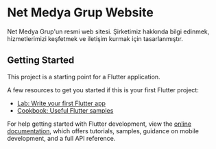# Net Medya Grup Website

Net Medya Grup'un resmi web sitesi. Şirketimiz hakkında bilgi edinmek, hizmetlerimizi keşfetmek ve iletişim kurmak için tasarlanmıştır.

## Getting Started

This project is a starting point for a Flutter application.

A few resources to get you started if this is your first Flutter project:

- [Lab: Write your first Flutter app](https://docs.flutter.dev/get-started/codelab)
- [Cookbook: Useful Flutter samples](https://docs.flutter.dev/cookbook)

For help getting started with Flutter development, view the
[online documentation](https://docs.flutter.dev/), which offers tutorials,
samples, guidance on mobile development, and a full API reference.
